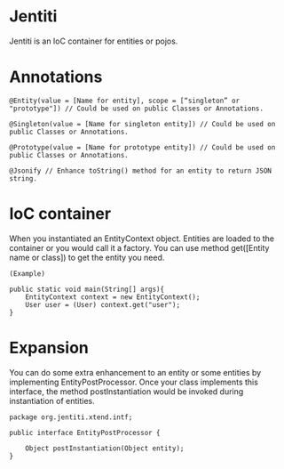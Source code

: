 # Jentiti
Jentiti is an IoC container for entities or pojos.

# Annotations
```
@Entity(value = [Name for entity], scope = [“singleton” or "prototype"]) // Could be used on public Classes or Annotations.

@Singleton(value = [Name for singleton entity]) // Could be used on public Classes or Annotations.

@Prototype(value = [Name for prototype entity]) // Could be used on public Classes or Annotations.

@Jsonify // Enhance toString() method for an entity to return JSON string.

```

# IoC container
When you instantiated an EntityContext object. Entities are loaded to the container or you would call it a factory. You can use method get([Entity name or class]) to get the entity you need.
```
(Example)

public static void main(String[] args){
    EntityContext context = new EntityContext();
    User user = (User) context.get("user");
}
```

# Expansion
You can do some extra enhancement to an entity or some entities by implementing EntityPostProcessor. Once your class implements this interface, the method postInstantiation would be invoked during instantiation of entities.
```
package org.jentiti.xtend.intf;

public interface EntityPostProcessor {

    Object postInstantiation(Object entity);
}

```
